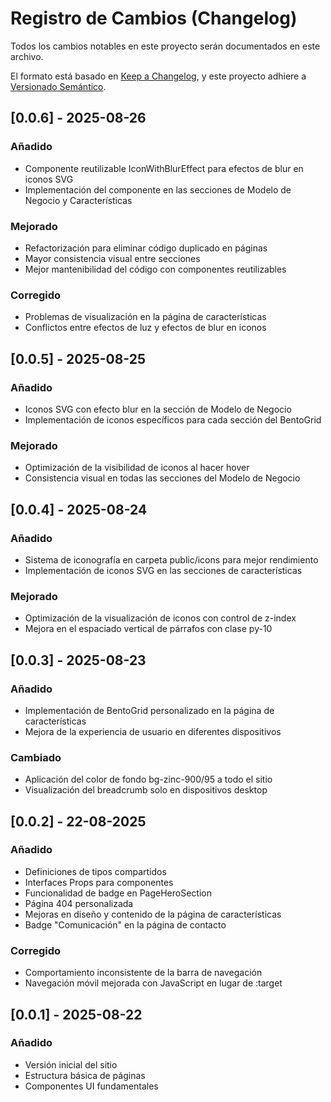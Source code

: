 # Registro de Cambios (Changelog)

Todos los cambios notables en este proyecto serán documentados en este archivo.

El formato está basado en [Keep a Changelog](https://keepachangelog.com/es/1.0.0/),
y este proyecto adhiere a [Versionado Semántico](https://semver.org/lang/es/).

## [0.0.6] - 2025-08-26

### Añadido
- Componente reutilizable IconWithBlurEffect para efectos de blur en iconos SVG
- Implementación del componente en las secciones de Modelo de Negocio y Características

### Mejorado
- Refactorización para eliminar código duplicado en páginas
- Mayor consistencia visual entre secciones
- Mejor mantenibilidad del código con componentes reutilizables

### Corregido
- Problemas de visualización en la página de características
- Conflictos entre efectos de luz y efectos de blur en iconos

## [0.0.5] - 2025-08-25

### Añadido
- Iconos SVG con efecto blur en la sección de Modelo de Negocio
- Implementación de iconos específicos para cada sección del BentoGrid

### Mejorado
- Optimización de la visibilidad de iconos al hacer hover
- Consistencia visual en todas las secciones del Modelo de Negocio

## [0.0.4] - 2025-08-24

### Añadido
- Sistema de iconografía en carpeta public/icons para mejor rendimiento
- Implementación de iconos SVG en las secciones de características

### Mejorado
- Optimización de la visualización de iconos con control de z-index
- Mejora en el espaciado vertical de párrafos con clase py-10

## [0.0.3] - 2025-08-23

### Añadido
- Implementación de BentoGrid personalizado en la página de características
- Mejora de la experiencia de usuario en diferentes dispositivos

### Cambiado
- Aplicación del color de fondo bg-zinc-900/95 a todo el sitio
- Visualización del breadcrumb solo en dispositivos desktop

## [0.0.2] - 22-08-2025

### Añadido
- Definiciones de tipos compartidos
- Interfaces Props para componentes
- Funcionalidad de badge en PageHeroSection
- Página 404 personalizada
- Mejoras en diseño y contenido de la página de características
- Badge "Comunicación" en la página de contacto

### Corregido
- Comportamiento inconsistente de la barra de navegación
- Navegación móvil mejorada con JavaScript en lugar de :target

## [0.0.1] - 2025-08-22

### Añadido
- Versión inicial del sitio
- Estructura básica de páginas
- Componentes UI fundamentales